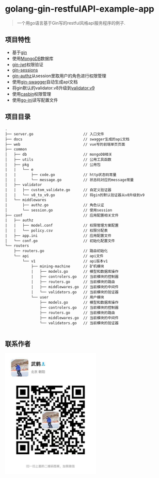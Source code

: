 # golang-gin-restfulAPI-example-app



> 一个用go语言基于Gin写的restful风格api服务程序的例子.

## 项目特性
- 基于[gin](https://github.com/gin-gonic/gin)
- 使用[MongoDB](https://github.com/mongodb/mongo)数据库
- [gin-jwt](https://github.com/appleboy/gin-jwt)权限验证
- [gin-sessions](https://github.com/gin-contrib/sessions)
- [gin-authz](https://github.com/gin-contrib/authz)从session里取用户的角色进行权限管理
- 使用[gin-swagger](https://github.com/swaggo/gin-swagger)自动生成api文档
- 将gin默认的validator.v8升级到[validator.v9](https://github.com/go-playground/validator)
- 使用[casbin](https://github.com/casbin/casbin)权限管理
- 使用[go-ini](https://github.com/go-ini/ini)读写配置文件

## 项目目录
```
.
├── server.go                       // 入口文件
├── docs                            // swagger生成的api文档
├── web                             // vue写的前端单页页面
├── common
│   ├── db                          // mongoDB相关
│   ├── utils                       // 公用工具函数
│   ├── pkg                         // 公用包
|   |   └── e
|   |       ├── code.go             // http状态码常量
│   |       └── message.go          // 状态码对应的message常量
│   ├── validator
|   |   ├── custom_validate.go      // 自定义验证器
│   |   └── v8_to_v9.go             // 将gin的默认验证器从v8升级到v9
│   └── middlewares     
|       ├── authz.go                // 角色认证
│       └── session.go              // 使用session
├── conf                            // 应用配置相关文件
|   ├── authz                       
|   |   ├── model.conf              // 权限管理方案配置
│   |   └── policy.csv              // 权限分配表
|   ├── app.ini                     // 应用配置文件
│   └── conf.go                     // 初始化配置文件
└── routers
    ├── routers.go                  // 路由初始化
    └── api                         // api文件
        └── v1                      // api版本v1
            ├── mining-machine      // 矿机模块
            |   ├── models.go       // 模型和数据库操作
            |   ├── controlers.go   // 当前模块的控制器
            |   ├── routers.go      // 当前模块的路由
            |   ├── middlewares.go  // 当前模块的中间件
            |   └── validators.go   // 当前模块的验证器
            └── user                // 用户模块
                ├── models.go       // 模型和数据库操作
                ├── controlers.go   // 当前模块的控制器
                ├── routers.go      // 当前模块的路由
                ├── middlewares.go  // 当前模块的中间件
                └── validators.go   // 当前模块的验证器
    
```

## 联系作者
<img src="qrcode.jpg" width="300" align=center alt="微信：wuhe52"/>